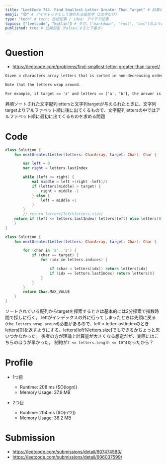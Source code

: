 ```yaml
---
title: "LeetCode 744. Find Smallest Letter Greater Than Target" # 記事のタイトル
emoji: "😟" # アイキャッチとして使われる絵文字（1文字だけ）
type: "tech" # tech: 技術記事 / idea: アイデア記事
topics: ["leetcode", "kotlin"] # タグ。["markdown", "rust", "aws"]のように指定する
published: true # 公開設定（falseにすると下書き）
---
```


# Question

- https://leetcode.com/problems/find-smallest-letter-greater-than-target/

~~~txt
Given a characters array letters that is sorted in non-decreasing order and a character target, return the smallest character in the array that is larger than target.

Note that the letters wrap around.

For example, if target == 'z' and letters == ['a', 'b'], the answer is 'a'.
~~~

昇順ソートされた文字配列lettersと文字列targetが与えられたときに、文字列targetよりアルファベット順に後に出てくるもので、文字配列lettersの中ではアルファベット順に最初に出てくるものを求める問題

# Code

~~~kotlin
class Solution {
    fun nextGreatestLetter(letters: CharArray, target: Char): Char {

        var left = 0
        var right = letters.lastIndex

        while (left <= right) {
            val middle = left +(right -left)/2
            if (letters[middle] > target) {
                right = middle -1
            } else {
                left = middle +1
            }
        }
        // return letters[left%letters.size]
	return if (left <= letters.lastIndex) letters[left] else letters[0]
    }
}
~~~

~~~kotlin
class Solution {
    fun nextGreatestLetter(letters: CharArray, target: Char): Char {

        for (char in 'a'..'z') {
            if (char == target) {
                for (idx in letters.indices) {

                    if (char < letters[idx]) return letters[idx]
                    if (idx == letters.lastIndex) return letters[0]
                }
            }
        }
        return Char.MAX_VALUE
    }
}
~~~

ソートされている配列からtargetを探索するときは基本的には2分探索で指数時間で探しに行く。
leftがインデックスの外に行ってしまったときは先頭に戻る(`the letters wrap around`)必要があるので、left > letter.lastIndexのときletters[0]を返すようにする。letters[left%letters.size]でもできるかちょっと思いつかなかった。
後者の方が理論上計算量が大きくなる想定だが、実際にはこちらのほうが早かった。
制約が`2 <= letters.length <= 10^4`だったから？


# Profile

- 1つ目
	- Runtime: 208 ms ($O(logn))
	- Memory Usage: 37.9 MB
 
- 2つ目
	- Runtime: 204 ms ($O(n^2))
	- Memory Usage: 38.2 MB

# Submission
- https://leetcode.com/submissions/detail/607474583/
- https://leetcode.com/submissions/detail/606037599/
